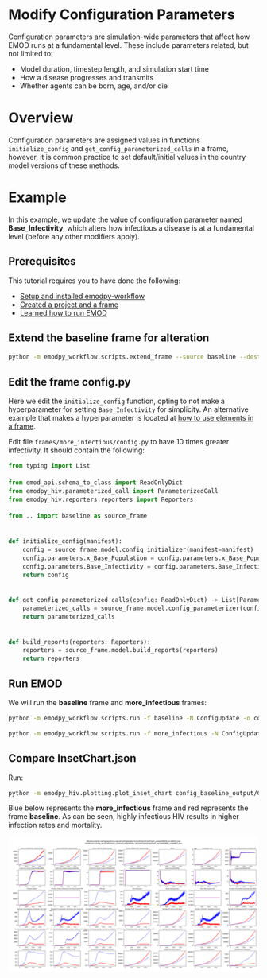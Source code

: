 # Modify Configuration Parameters

Configuration parameters are simulation-wide parameters that affect how EMOD runs at a fundamental level. These include
parameters related, but not limited to:

* Model duration, timestep length, and simulation start time
* How a disease progresses and transmits
* Whether agents can be born, age, and/or die

# Overview

Configuration parameters are assigned values in functions `initialize_config` and `get_config_parameterized_calls` in a
frame, however, it is common practice to set default/initial values in the country model versions of these methods.

# Example

In this example, we update the value of configuration parameter named **Base_Infectivity**, which alters how infectious
a disease is at a fundamental level (before any other modifiers apply).

## Prerequisites

This tutorial requires you to have done the following:

- [Setup and installed emodpy-workflow](setup.md)
- [Created a project and a frame](create_project.md)
- [Learned how to run EMOD](run_emod.md)

## Extend the baseline frame for alteration

```bash 
python -m emodpy_workflow.scripts.extend_frame --source baseline --dest more_infectious
```

## Edit the frame config.py

Here we edit the `initialize_config` function, opting to not make a hyperparameter for setting `Base_Infectivity` for
simplicity. An alternative example that makes a hyperparameter is located at 
[how to use elements in a frame](../how_to/how_to_use_elements_in_frame.md).

Edit file `frames/more_infectious/config.py` to have 10 times greater infectivity. It should contain the following:

```python  
from typing import List

from emod_api.schema_to_class import ReadOnlyDict
from emodpy_hiv.parameterized_call import ParameterizedCall
from emodpy_hiv.reporters.reporters import Reporters

from .. import baseline as source_frame


def initialize_config(manifest):
    config = source_frame.model.config_initializer(manifest=manifest)
    config.parameters.x_Base_Population = config.parameters.x_Base_Population
    config.parameters.Base_Infectivity = config.parameters.Base_Infectivity * 10  # Increasing infectivity here.
    return config


def get_config_parameterized_calls(config: ReadOnlyDict) -> List[ParameterizedCall]:
    parameterized_calls = source_frame.model.config_parameterizer(config=config)
    return parameterized_calls


def build_reports(reporters: Reporters):
    reporters = source_frame.model.build_reports(reporters)
    return reporters
```

## Run EMOD

We will run the **baseline** frame and **more_infectious** frames:

```bash
python -m emodpy_workflow.scripts.run -f baseline -N ConfigUpdate -o config_baseline_output -p ContainerPlatform -d output/InsetChart.json
```

```bash
python -m emodpy_workflow.scripts.run -f more_infectious -N ConfigUpdate -o config_more_infectious_output -p ContainerPlatform -d output/InsetChart.json
```


## Compare InsetChart.json

Run:

```bash
python -m emodpy_hiv.plotting.plot_inset_chart config_baseline_output/ConfigUpdate--0/InsetChart/InsetChart_sample00000_run00001.json config_more_infectious_output/ConfigUpdate--0/InsetChart/InsetChart_sample00000_run00001.json
```

Blue below represents the **more_infectious** frame and red represents the frame **baseline**. As can be seen, highly
infectious HIV results in higher infection rates and mortality.

![image](../images/InsetChart_Compare--more_infectious.png)
